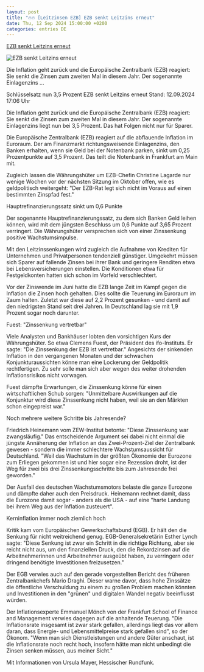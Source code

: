 ```yaml
---
layout: post
title: "🔥🔥 [Leitzinsen EZB] EZB senkt Leitzins erneut"
date: Thu, 12 Sep 2024 15:00:00 +0200
categories: entries DE
---
```

[EZB senkt Leitzins erneut](https://www.tagesschau.de/wirtschaft/ezb-leitzins-senkung-100.html)

![EZB senkt Leitzins erneut](https://images.tagesschau.de/image/4368932d-753f-49ce-9137-fc3e003eb6ba/AAABj-1pMuw/AAABkZLhkrw/16x9-1280/ezb-478.jpg)

Die Inflation geht zurück und die Europäische Zentralbank (EZB) reagiert: Sie senkt die Zinsen zum zweiten Mal in diesem Jahr. Der sogenannte Einlagenzins ...

Schlüsselsatz nun 3,5 Prozent EZB senkt Leitzins erneut Stand: 12.09.2024 17:06 Uhr

Die Inflation geht zurück und die Europäische Zentralbank (EZB) reagiert: Sie senkt die Zinsen zum zweiten Mal in diesem Jahr. Der sogenannte Einlagenzins liegt nun bei 3,5 Prozent. Das hat Folgen nicht nur für Sparer.

Die Europäische Zentralbank (EZB) reagiert auf die abflauende Inflation im Euroraum. Der am Finanzmarkt richtungsweisende Einlagenzins, den Banken erhalten, wenn sie Geld bei der Notenbank parken, sinkt um 0,25 Prozentpunkte auf 3,5 Prozent. Das teilt die Notenbank in Frankfurt am Main mit.

Zugleich lassen die Währungshüter um EZB-Chefin Christine Lagarde nur wenige Wochen vor der nächsten Sitzung im Oktober offen, wie es geldpolitisch weitergeht: "Der EZB-Rat legt sich nicht im Voraus auf einen bestimmten Zinspfad fest."

Hauptrefinanzierungssatz sinkt um 0,6 Punkte

Der sogenannte Hauptrefinanzierungssatz, zu dem sich Banken Geld leihen können, wird mit dem jüngsten Beschluss um 0,6 Punkte auf 3,65 Prozent verringert. Die Währungshüter versprechen sich von einer Zinssenkung positive Wachstumsimpulse.

Mit den Leitzinssenkungen wird zugleich die Aufnahme von Krediten für Unternehmen und Privatpersonen tendenziell günstiger. Umgekehrt müssen sich Sparer auf fallende Zinsen bei ihrer Bank und geringere Renditen etwa bei Lebensversicherungen einstellen. Die Konditionen etwa für Festgeldkonten hatten sich schon im Vorfeld verschlechtert.

Vor der Zinswende im Juni hatte die EZB lange Zeit im Kampf gegen die Inflation die Zinsen hoch gehalten. Dies sollte die Teuerung im Euroraum im Zaum halten. Zuletzt war diese auf 2,2 Prozent gesunken - und damit auf den niedrigsten Stand seit drei Jahren. In Deutschland lag sie mit 1,9 Prozent sogar noch darunter.

Fuest: "Zinssenkung vertretbar"

Viele Analysten und Bankhäuser lobten den vorsichtigen Kurs der Währungshüter. So etwa Clemens Fuest, der Präsident des ifo-Instituts. Er sagte: "Die Zinssenkung der EZB ist vertretbar." Angesichts der sinkenden Inflation in den vergangenen Monaten und der schwachen Konjunkturaussichten könne man eine Lockerung der Geldpolitik rechtfertigen. Zu sehr solle man sich aber wegen des weiter drohenden Inflationsrisikos nicht vorwagen.

Fuest dämpfte Erwartungen, die Zinssenkung könne für einen wirtschaftlichen Schub sorgen: "Unmittelbare Auswirkungen auf die Konjunktur wird diese Zinssenkung nicht haben, weil sie an den Märkten schon eingepreist war."

Noch mehrere weitere Schritte bis Jahresende?

Friedrich Heinemann vom ZEW-Institut betonte: "Diese Zinssenkung war zwangsläufig." Das entscheidende Argument sei dabei nicht einmal die jüngste Annäherung der Inflation an das Zwei-Prozent-Ziel der Zentralbank gewesen - sondern die immer schlechtere Wachstumsaussicht für Deutschland. "Weil das Wachstum in der größten Ökonomie der Eurozone zum Erliegen gekommen ist und hier sogar eine Rezession droht, ist der Weg für zwei bis drei Zinssenkungsschritte bis zum Jahresende frei geworden."

Der Ausfall des deutschen Wachstumsmotors belaste die ganze Eurozone und dämpfte daher auch den Preisdruck. Heinemann rechnet damit, dass die Eurozone damit sogar - anders als die USA - auf eine "harte Landung bei ihrem Weg aus der Inflation zusteuert".

Kerninflation immer noch ziemlich hoch

Kritik kam vom Europäischen Gewerkschaftsbund (EGB). Er hält den die Senkung für nicht weitreichend genug. EGB-Generalsekretärin Esther Lynch sagte: "Diese Senkung ist zwar ein Schritt in die richtige Richtung, aber sie reicht nicht aus, um den finanziellen Druck, den die Rekordzinsen auf die Arbeitnehmerinnen und Arbeitnehmer ausgeübt haben, zu verringern oder dringend benötigte Investitionen freizusetzen."

Der EGB verwies auch auf den gerade vorgestellten Bericht des früheren Zentralbankchefs Mario Draghi. Dieser warne davor, dass hohe Zinssätze die öffentliche Verschuldung zu einem zu großen Problem machen könnten und Investitionen in den "grünen" und digitalen Wandel negativ beeinflusst würden.

Der Inflationsexperte Emmanuel Mönch von der Frankfurt School of Finance and Management verwies dagegen auf die anhaltende Teuerung. "Die Inflationsrate insgesamt ist zwar stark gefallen, allerdings liegt das vor allem daran, dass Energie- und Lebensmittelpreise stark gefallen sind", so der Ökonom. "Wenn man sich Dienstleistungen und andere Güter anschaut, ist die Inflationsrate noch recht hoch, insofern hätte man nicht unbedingt die Zinsen senken müssen, aus meiner Sicht."

Mit Informationen von Ursula Mayer, Hessischer Rundfunk.

